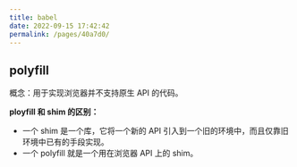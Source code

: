 ```yaml
---
title: babel
date: 2022-09-15 17:42:42
permalink: /pages/40a7d0/
---
```




## polyfill
概念：用于实现浏览器并不支持原生 API 的代码。


**ployfill 和 shim 的区别：**

- 一个 shim 是一个库，它将一个新的 API 引入到一个旧的环境中，而且仅靠旧环境中已有的手段实现。
- 一个 polyfill 就是一个用在浏览器 API 上的 shim。
